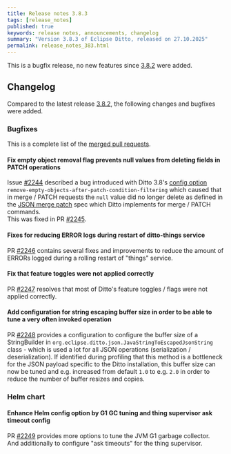 ```yaml
---
title: Release notes 3.8.3
tags: [release_notes]
published: true
keywords: release notes, announcements, changelog
summary: "Version 3.8.3 of Eclipse Ditto, released on 27.10.2025"
permalink: release_notes_383.html
---
```


This is a bugfix release, no new features since [3.8.2](release_notes_382.html) were added.

## Changelog

Compared to the latest release [3.8.2](release_notes_382.html), the following changes and bugfixes were added.

### Bugfixes

This is a complete list of the
[merged pull requests](https://github.com/eclipse-ditto/ditto/pulls?q=is%3Apr+milestone%3A3.8.3).

#### Fix empty object removal flag prevents null values from deleting fields in PATCH operations

Issue [#2244](https://github.com/eclipse-ditto/ditto/issues/2244) described a bug introduced with Ditto 3.8's [config
option](installation-operating.html#empty-object-removal-after-patch-condition-filtering) 
`remove-empty-objects-after-patch-condition-filtering` which caused that in merge / PATCH requests the `null` value
did no longer delete as defined in the [JSON merge patch](https://tools.ietf.org/html/rfc7396) spec which Ditto implements
for merge / PATCH commands.  
This was fixed in PR [#2245](https://github.com/eclipse-ditto/ditto/pull/2245).

#### Fixes for reducing ERROR logs during restart of ditto-things service

PR [#2246](https://github.com/eclipse-ditto/ditto/pull/2246) contains several fixes and improvements to reduce the
amount of ERRORs logged during a rolling restart of "things" service.

#### Fix that feature toggles were not applied correctly

PR [#2247](https://github.com/eclipse-ditto/ditto/pull/2247) resolves that most of Ditto's feature toggles / flags 
were not applied correctly.

#### Add configuration for string escaping buffer size in order to be able to tune a very often invoked operation

PR [#2248](https://github.com/eclipse-ditto/ditto/pull/2248) provides a configuration to configure the buffer size
of a StringBuilder in `org.eclipse.ditto.json.JavaStringToEscapedJsonString` class - which is used a lot for all JSON
operations (serialization / deserialization). If identified during profiling that this method is a bottleneck for the 
JSON payload specific to the Ditto installation, this buffer size can now be tuned and e.g. increased from default `1.0` 
to e.g. `2.0` in order to reduce the number of buffer resizes and copies.

### Helm chart

#### Enhance Helm config option by G1 GC tuning and thing supervisor ask timeout config

PR [#2249](https://github.com/eclipse-ditto/ditto/pull/2249) provides more options to tune the JVM G1 garbage collector.  
And additionally to configure "ask timeouts" for the thing supervisor.
